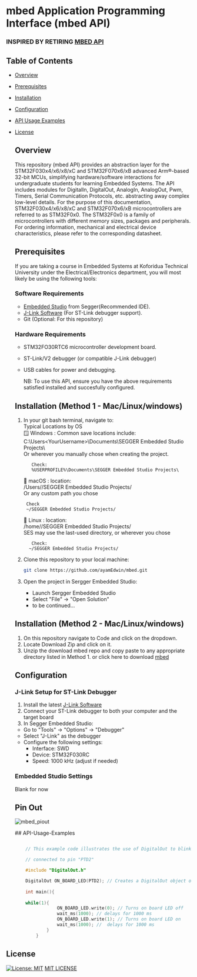 # mbed Application Programming Interface (mbed API)
### INSPIRED BY RETIRING [MBED API](https://os.mbed.com/docs/mbed-os/v6.16/apis/index.html)


## Table of Contents
- [Overview](#Overview)
- [Prerequisites](#Prerequisites)
- [Installation](#Installation)
- [Configuration](#Configuration)
- [API Usage Examples](#API-Usage-Examples)
- [License](#License)

  ## Overview
  This repository (mbed API) provides an abstraction layer for the STM32F030x4/x6/x8/xC and STM32F070x6/xB
  advanced Arm®-based 32-bit MCUs,
  simplifying hardware/software interactions for undergraduate students for learning Embedded Systems.
  The API includes modules for DigitalIn, DigitalOut, AnalogIn, AnalogOut, Pwm, Timers,  Serial Communication Protocols, etc. abstracting away
  complex low-level details.
  For the purpose of this documentation, STM32F030x4/x6/x8/xC and STM32F070x6/xB
  microcontrollers are referred to as STM32F0x0.
  The STM32F0x0 is a family of microcontrollers with different memory sizes, packages and
  peripherals.
  For ordering information, mechanical and electrical device characteristics, please refer to
  the corresponding datasheet.

  ## Prerequisites
  If you are taking a course in Embedded Systems at Koforidua Technical University under the Electrical/Electronics
  department, you will most likely be using the following tools:
  
  ### Software Requirements
  - [Embedded Studio](https://www.segger.com/downloads/embedded-studio/) from Segger(Recommended IDE).
  - [J-Link Software](https://www.segger.com/downloads/jlink/) (For ST-Link debugger support).
  - Git (Optional: For this repository)
 
  ### Hardware Requirements
  - STM32FO30RTC6 microcontroller development board.
  - ST-Link/V2 debugger (or compatible J-Link debugger)
  - USB cables for power and debugging.
 
    NB: To use this API, ensure you have the above requirements satisfied installed and succesfully configured.
 

  ## Installation (Method 1 - Mac/Linux/windows)
  1. In your git bash terminal, navigate to:  
      Typical Locations by OS  
      🪟 Windows : Common save locations include:  
           C:\Users\<YourUsername>\Documents\SEGGER Embedded Studio Projects\  
            Or wherever you manually chose when creating the project.  
     
            Check:
            %USERPROFILE%\Documents\SEGGER Embedded Studio Projects\
     
      🍎 macOS : location:  
            /Users/<YourUsername>/SEGGER Embedded Studio Projects/  
            Or any custom path you chose  

          Check
          ~/SEGGER Embedded Studio Projects/

      🐧 Linux : location:  
           /home/<YourUsername>/SEGGER Embedded Studio Projects/  
           SES may use the last-used directory, or wherever you chose  

            Check:
           ~/SEGGER Embedded Studio Projects/
     

  3. Clone this repository to your local machine:  
     ```bash
     git clone https://github.com/ayamEdwin/mbed.git
     ```
  4. Open the project in Sergger Embedded Studio:  
     - Launch Sergger Embedded Studio
     - Select "File" -> "Open Solution"
     - to be continued...

  ## Installation (Method 2 - Mac/Linux/windows)
  1. On this repository navigate to Code and click on the dropdown.
  2. Locate Download Zip and click on it.
  3. Unzip the download mbed repo and copy paste to any appropriate
     directory listed in Method 1.
     or click here to download [mbed](https://github.com/ayamEdwin/mbed/archive/refs/heads/main.zip)
  

  ## Configuration  
  ### J-Link Setup for ST-Link Debugger  
  1. Install the latest [J-Link Software](https://www.segger.com/downloads/jlink/)
  2. Connect your ST-Link debugger to both your computer and the target board
  3. In Segger Embedded Studio:
    - Go to "Tools" -> "Options" -> "Debugger"
    - Select "J-Link" as the debugger
    - Configure the following settings:
      - Interface: SWD
      - Device: STM32F030RC
      - Speed: 1000 kHz (adjust if needed)
      
  ### Embedded Studio Settings
     Blank for now
  ## Pin Out
  <p align="left">
        <img src="[STM32 DEV BOARD PINOUT](assets/mbed_pinout.png)" alt="mbed_piout"/>
  </p>
  ## API-Usage-Examples

  ```   cpp
  
      // This example code illustrates the use of DigitalOut to blink an on board LED
  
      // connected to pin "PTD2"
  
      #include "DigitalOut.h"

      DigitalOut ON_BOARD_LED(PTD2); // Creates a DigitalOut object on PD2
      
      int main(){
        
      while(1){
                  ON_BOARD_LED.write(0); // Turns on board LED off
                  wait_ms(1000); // delays for 1000 ms
                  ON_BOARD_LED.write(1); // Turns on board LED on
                  wait_ms(1000); //  delays for 1000 ms
              }
          }
  ```
 

## License
[![License: MIT](https://img.shields.io/badge/License-MIT-yellow.svg)](https://opensource.org/license/mit/)
[MIT LICENSE](https://github.com/ayamEdwin/mbed/blob/main/LICENSE)

 
  
        
  
  
